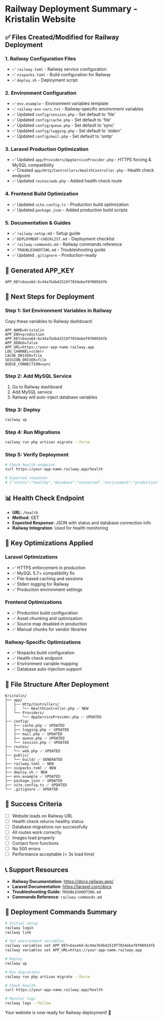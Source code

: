 # Railway Deployment Summary - Kristalin Website

## ✅ Files Created/Modified for Railway Deployment

### 1. Railway Configuration Files

- ✅ `railway.toml` - Railway service configuration
- ✅ `nixpacks.toml` - Build configuration for Railway
- ✅ `deploy.sh` - Deployment script

### 2. Environment Configuration

- ✅ `env.example` - Environment variables template
- ✅ `railway-env-vars.txt` - Railway-specific environment variables
- ✅ Updated `config/session.php` - Set default to 'file'
- ✅ Updated `config/cache.php` - Set default to 'file'
- ✅ Updated `config/queue.php` - Set default to 'sync'
- ✅ Updated `config/logging.php` - Set default to 'stderr'
- ✅ Updated `config/mail.php` - Set default to 'smtp'

### 3. Laravel Production Optimization

- ✅ Updated `app/Providers/AppServiceProvider.php` - HTTPS forcing & MySQL compatibility
- ✅ Created `app/Http/Controllers/HealthController.php` - Health check endpoint
- ✅ Updated `routes/web.php` - Added health check route

### 4. Frontend Build Optimization

- ✅ Updated `vite.config.ts` - Production build optimization
- ✅ Updated `package.json` - Added production build scripts

### 5. Documentation & Guides

- ✅ `railway-setup.md` - Setup guide
- ✅ `DEPLOYMENT-CHECKLIST.md` - Deployment checklist
- ✅ `railway-commands.md` - Railway commands reference
- ✅ `TROUBLESHOOTING.md` - Troubleshooting guide
- ✅ Updated `.gitignore` - Production-ready

## 🔑 Generated APP_KEY

```
APP_KEY=base64:6c44a7b4b42519f7034ebef0f00934fb
```

## 🚀 Next Steps for Deployment

### Step 1: Set Environment Variables in Railway

Copy these variables to Railway dashboard:

```
APP_NAME=Kristalin
APP_ENV=production
APP_KEY=base64:6c44a7b4b42519f7034ebef0f00934fb
APP_DEBUG=false
APP_URL=https://your-app-name.railway.app
LOG_CHANNEL=stderr
CACHE_DRIVER=file
SESSION_DRIVER=file
QUEUE_CONNECTION=sync
```

### Step 2: Add MySQL Service

1. Go to Railway dashboard
2. Add MySQL service
3. Railway will auto-inject database variables

### Step 3: Deploy

```bash
railway up
```

### Step 4: Run Migrations

```bash
railway run php artisan migrate --force
```

### Step 5: Verify Deployment

```bash
# Check health endpoint
curl https://your-app-name.railway.app/health

# Expected response:
# {"status":"healthy","database":"connected","environment":"production"}
```

## 📊 Health Check Endpoint

- **URL**: `/health`
- **Method**: GET
- **Expected Response**: JSON with status and database connection info
- **Railway Integration**: Used for health monitoring

## 🔧 Key Optimizations Applied

### Laravel Optimizations

- ✅ HTTPS enforcement in production
- ✅ MySQL 5.7+ compatibility fix
- ✅ File-based caching and sessions
- ✅ Stderr logging for Railway
- ✅ Production environment settings

### Frontend Optimizations

- ✅ Production build configuration
- ✅ Asset chunking and optimization
- ✅ Source map disabled in production
- ✅ Manual chunks for vendor libraries

### Railway-Specific Optimizations

- ✅ Nixpacks build configuration
- ✅ Health check endpoint
- ✅ Environment variable mapping
- ✅ Database auto-injection support

## 📁 File Structure After Deployment

```
Kristalin/
├── app/
│   ├── Http/Controllers/
│   │   └── HealthController.php ✅ NEW
│   └── Providers/
│       └── AppServiceProvider.php ✅ UPDATED
├── config/
│   ├── cache.php ✅ UPDATED
│   ├── logging.php ✅ UPDATED
│   ├── mail.php ✅ UPDATED
│   ├── queue.php ✅ UPDATED
│   └── session.php ✅ UPDATED
├── routes/
│   └── web.php ✅ UPDATED
├── public/
│   └── build/ ✅ GENERATED
├── railway.toml ✅ NEW
├── nixpacks.toml ✅ NEW
├── deploy.sh ✅ NEW
├── env.example ✅ UPDATED
├── package.json ✅ UPDATED
├── vite.config.ts ✅ UPDATED
└── .gitignore ✅ UPDATED
```

## 🎯 Success Criteria

- [ ] Website loads on Railway URL
- [ ] Health check returns healthy status
- [ ] Database migrations run successfully
- [ ] All routes work correctly
- [ ] Images load properly
- [ ] Contact form functions
- [ ] No 500 errors
- [ ] Performance acceptable (< 3s load time)

## 📞 Support Resources

- **Railway Documentation**: https://docs.railway.app/
- **Laravel Documentation**: https://laravel.com/docs
- **Troubleshooting Guide**: `TROUBLESHOOTING.md`
- **Commands Reference**: `railway-commands.md`

## 🔄 Deployment Commands Summary

```bash
# Initial setup
railway login
railway link

# Set environment variables
railway variables set APP_KEY=base64:6c44a7b4b42519f7034ebef0f00934fb
railway variables set APP_URL=https://your-app-name.railway.app

# Deploy
railway up

# Run migrations
railway run php artisan migrate --force

# Check health
curl https://your-app-name.railway.app/health

# Monitor logs
railway logs --follow
```

Your website is now ready for Railway deployment! 🚀
